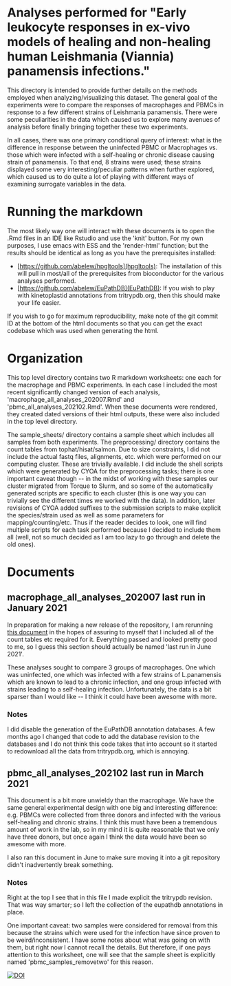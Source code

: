 # Analyses performed for "Early leukocyte responses in ex-vivo models of healing and non-healing human Leishmania (Viannia) panamensis infections."

This directory is intended to provide further details on the methods
employed when analyzing/visualizing this dataset.  The general
goal of the experiments were to compare the responses of macrophages
and PBMCs in response to a few different strains of Leishmania
panamensis.  There were some peculiarities in the data which caused us
to explore many avenues of analysis before finally bringing together
these two experiments.

In all cases, there was one primary conditional query of interest:
what is the difference in response between the uninfected PBMC or
Macrophages vs. those which were infected with a self-healing or
chronic disease causing strain of panamensis.  To that end, 8 strains
were used; these strains displayed some very interesting/peculiar
patterns when further explored, which caused us to do quite a lot of
playing with different ways of examining surrogate variables in the
data.

# Running the markdown

The most likely way one will interact with these documents is to open
the .Rmd files in an IDE like Rstudio and use the 'knit' button.  For
my own purposes, I use emacs with ESS and the 'render-html' function;
but the results should be identical as long as you have the
prerequisites installed:

* [https://github.com/abelew/hpgltools](hpgltools): The installation
  of this will pull in most/all of the prerequisites from bioconductor
  for the various analyses performed.
* [https://github.com/abelew/EuPathDB](EuPathDB): If you wish to play
  with kinetoplastid annotations from tritrypdb.org, then this should
  make your life easier.
  
If you wish to go for maximum reproducibility, make note of the git
commit ID at the bottom of the html documents so that you can get the
exact codebase which was used when generating the html.

# Organization

This top level directory contains two R markdown worksheets: one each
for the macrophage and PBMC experiments.  In each case I included the
most recent significantly changed version of each analysis,
'macrophage_all_analyses_202007.Rmd' and
'pbmc_all_analyses_202102.Rmd'.  When these documents were rendered,
they created dated versions of their html outputs, these were also
included in the top level directory.

The sample_sheets/ directory contains a sample sheet which includes
all samples from both experiments.  The preprocessing/ directory contains the
count tables from tophat/hisat/salmon.  Due to size constraints, I did
not include the actual fastq files, alignments, etc. which were
performed on our computing cluster.  These are trivially available.  I
did include the shell scripts which were generated by CYOA for the
preprocessing tasks; there is one important caveat though -- in the
midst of working with these samples our cluster migrated from Torque
to Slurm, and so some of the automatically generated scripts are
specific to each cluster (this is one way you can trivially see the
different times we worked with the data).  In addition, later
revisions of CYOA added suffixes to the submission scripts to make
explicit the species/strain used as well as some parameters for
mapping/counting/etc.  Thus if the reader decides to look, one will
find multiple scripts for each task performed because I decided to
include them all (well, not so much decided as I am too lazy to go
through and delete the old ones).

# Documents

## macrophage_all_analyses_202007 last run in January 2021

In preparation for making a new release of the repository, I am
rerunning [this document](macrophage_all_analyses_202007.Rmd) in the
hopes of assuring to myself that I included all of the count tables
etc required for it.  Everything passed and looked pretty good to me,
so I guess this section should actually be named 'last run in June
2021'.

These analyses sought to compare 3 groups of macrophages.  One which
was uninfected, one which was infected with a few strains of
L.panamensis which are known to lead to a chronic infection, and one
group infected with strains leading to a self-healing infection.
Unfortunately, the data is a bit sparser than I would like -- I think
it could have been awesome with more.

### Notes

I did disable the generation of the EuPathDB annotation databases.  A
few months ago I changed that code to add the database revision to the
databases and I do not think this code takes that into account so it
started to redownload all the data from tritrypdb.org, which is
annoying.

## pbmc_all_analyses_202102 last run in March 2021

This document is a bit more unwieldy than the macrophage.  We have the
same general experimental design with one big and interesting
difference: e.g. PBMCs were collected from three donors and infected
with the various self-healing and chronic strains.  I think this must
have been a tremendous amount of work in the lab, so in my mind it is
quite reasonable that we only have three donors, but once again I
think the data would have been so awesome with more.

I also ran this document in June to make sure moving it into a git
repository didn't inadvertently break something.

### Notes

Right at the top I see that in this file I made explicit the tritrypdb
revision.  That was way smarter; so I left the collection of the
eupathdb annotations in place.

One important caveat: two samples were considered for removal from this
because the strains which were used for the infection have since
proven to be weird/inconsistent.  I have some notes about what was
going on with them, but right now I cannot recall the details.  But
therefore, if one pays attention to this worksheet, one will see that
the sample sheet is explicitly named 'pbmc_samples_removetwo' for this
reason. 


[![DOI](https://zenodo.org/badge/323398486.svg)](https://zenodo.org/badge/latestdoi/323398486)





